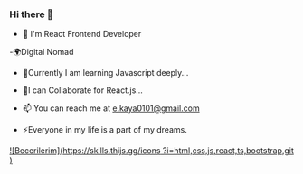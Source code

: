 ### Hi there 👋

- 🔭 I'm React Frontend Developer

-🌍Digital Nomad

- 🌱Currently I am learning Javascript deeply...

- 🤝I can Collaborate for React.js...

- 📫 You can reach me at e.kaya0101@gmail.com

- ⚡Everyone in my life is a part of my dreams.

[![Becerilerim](https://skills.thijs.gg/icons ?i=html,css,js,react,ts,bootstrap,git )](https://skills.thijs.gg)
